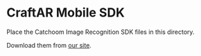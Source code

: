 
# CraftAR Mobile SDK

Place the Catchoom Image Recognition SDK files in this directory.

Download them from [our site](http://catchoom.com/documentation/sdk/?utm_source=ios-sdk&utm_medium=xcode-linker-error-message&utm_campaign=sdk-examples).